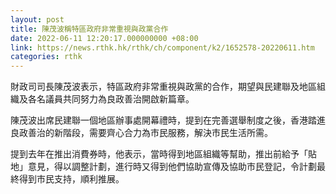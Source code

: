 ```yaml
---
layout: post
title: 陳茂波稱特區政府非常重視與政黨合作
date: 2022-06-11 12:20:17.000000000 +08:00
link: https://news.rthk.hk/rthk/ch/component/k2/1652578-20220611.htm
categories: rthk
---
```


財政司司長陳茂波表示，特區政府非常重視與政黨的合作，期望與民建聯及地區組織及各名議員共同努力為良政善治開啟新篇章。

陳茂波出席民建聯一個地區辦事處開幕禮時，提到在完善選舉制度之後，香港踏進良政善治的新階段，需要齊心合力為巿民服務，解決巿民生活所需。

提到去年在推出消費券時，他表示，當時得到地區組織等幫助，推出前給予「貼地」意見，得以調整計劃，進行時又得到他們協助宣傳及協助巿民登記，令計劃最終得到巿民支持，順利推展。
